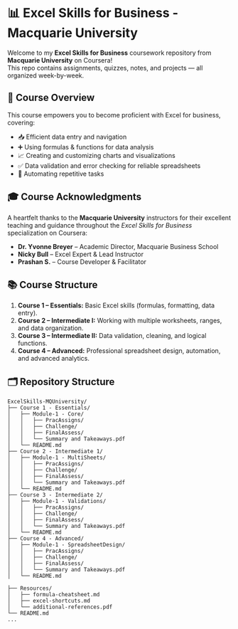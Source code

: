 # 📊 Excel Skills for Business - Macquarie University

Welcome to my **Excel Skills for Business** coursework repository from **Macquarie University** on Coursera!  
This repo contains assignments, quizzes, notes, and projects — all organized week-by-week.


## 🎯 Course Overview

This course empowers you to become proficient with Excel for business, covering:

- 📥 Efficient data entry and navigation  
- ➕ Using formulas & functions for data analysis  
- 📈 Creating and customizing charts and visualizations  
- ✅ Data validation and error checking for reliable spreadsheets  
- 🔄 Automating repetitive tasks

## 🎓 Course Acknowledgments

A heartfelt thanks to the **Macquarie University** instructors for their excellent teaching and guidance throughout the *Excel Skills for Business* specialization on Coursera:

- **Dr. Yvonne Breyer** – Academic Director, Macquarie Business School  
- **Nicky Bull** – Excel Expert & Lead Instructor  
- **Prashan S.** – Course Developer & Facilitator
  

## 📚 Course Structure

1. **Course 1 – Essentials:** Basic Excel skills (formulas, formatting, data entry).
2. **Course 2 – Intermediate I:** Working with multiple worksheets, ranges, and data organization.
3. **Course 3 – Intermediate II:** Data validation, cleaning, and logical functions.
4. **Course 4 – Advanced:** Professional spreadsheet design, automation, and advanced analytics.

## 🗂 Repository Structure

```plaintext
ExcelSkills-MQUniversity/
├── Course 1 - Essentials/
│   ├── Module-1 - Core/
│   │   ├── PracAssigns/
│   │   ├── Challenge/
│   │   ├── FinalAssess/
│   │   └── Summary and Takeaways.pdf
│   └── README.md
├── Course 2 - Intermediate 1/
│   ├── Module-1 - MultiSheets/
│   │   ├── PracAssigns/
│   │   ├── Challenge/
│   │   ├── FinalAssess/
│   │   └── Summary and Takeaways.pdf
│   └── README.md
├── Course 3 - Intermediate 2/
│   ├── Module-1 - Validations/
│   │   ├── PracAssigns/
│   │   ├── Challenge/
│   │   ├── FinalAssess/
│   │   └── Summary and Takeaways.pdf
│   └── README.md
├── Course 4 - Advanced/
│   ├── Module-1 - SpreadsheetDesign/
│   │   ├── PracAssigns/
│   │   ├── Challenge/
│   │   ├── FinalAssess/
│   │   └── Summary and Takeaways.pdf
│   └── README.md

├── Resources/
│   ├── formula-cheatsheet.md
│   ├── excel-shortcuts.md
│   └── additional-references.pdf
└── README.md
...
